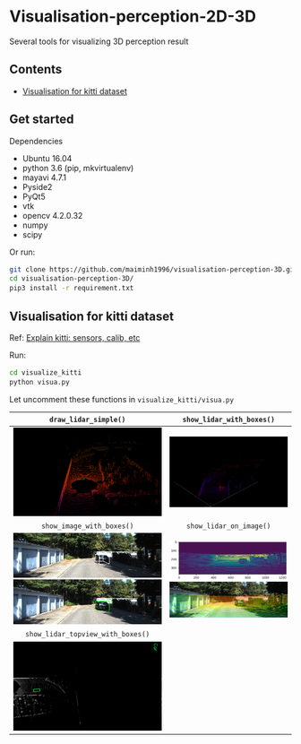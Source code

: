 # Visualisation-perception-2D-3D

Several tools for visualizing 3D perception result

## Contents

- [Visualisation for kitti dataset](#visualisation-for-kitti-dataset)

## Get started

Dependencies

- Ubuntu 16.04
- python 3.6 (pip, mkvirtualenv)
- mayavi 4.7.1
- Pyside2
- PyQt5
- vtk
- opencv 4.2.0.32
- numpy
- scipy

Or run:

```bash
git clone https://github.com/maiminh1996/visualisation-perception-3D.git
cd visualisation-perception-3D/
pip3 install -r requirement.txt
```

## Visualisation for kitti dataset

Ref: [Explain kitti: sensors, calib, etc](https://github.com/maiminh1996/biblio-self-driving-cars/blob/master/dataset/kitti.md)

Run:

```bash
cd visualize_kitti
python visua.py
```

Let uncomment these functions in `visualize_kitti/visua.py`  

| `draw_lidar_simple()` | `show_lidar_with_boxes()` |
| :--: | :--: | 
| ![](imgs/lidar_all.png) | ![](imgs/lidar_with_box.png) |
| `show_image_with_boxes()` | `show_lidar_on_image()` | 
| ![](imgs/image_with_box_3d.png) <br/> ![](imgs/image_with_box_2d.png) | ![](imgs/lidar_range_view.png) <br/> ![](imgs/lidar_projection_image.png) |
| `show_lidar_topview_with_boxes()` | |
| ![](imgs/lidar_topview_hori.png) | |
